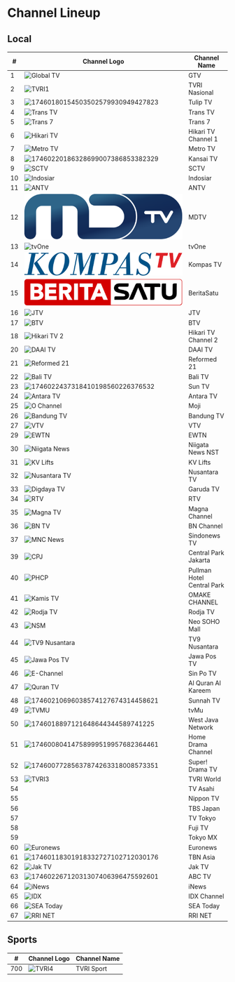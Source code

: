 # Channel Lineup
## Local
\# | Channel Logo | Channel Name
-- | -- | --
1 | ![Global TV](https://upload.wikimedia.org/wikipedia/commons/9/9c/GTV_%282017%29.svg) | GTV
2 | ![TVRI1](https://upload.wikimedia.org/wikipedia/commons/e/eb/TVRILogo2019.svg) | TVRI Nasional
3 | ![17460180154503502579930949427823](https://github.com/user-attachments/assets/b439e7d3-7d78-4368-8469-326b34d3b614) | Tulip TV
4 | ![Trans TV](https://upload.wikimedia.org/wikipedia/id/6/62/Trans_TV_2013.svg) | Trans TV
5 | ![Trans 7](https://upload.wikimedia.org/wikipedia/id/7/79/Trans_7_2013.svg) | Trans 7
6 | ![Hikari TV](https://upload.wikimedia.org/wikipedia/commons/4/45/Hikari-TV_logo.svg) | Hikari TV Channel 1
7 | ![Metro TV](https://github.com/user-attachments/assets/3ccac20d-a2b8-4fb4-84c6-49370d3eb923) | Metro TV
8 | ![17460220186328699007386853382329](https://github.com/user-attachments/assets/2721f720-2751-4191-85a9-899aa2b48a12) | Kansai TV
9 | ![SCTV](https://upload.wikimedia.org/wikipedia/commons/c/cc/SCTV_Logo.svg) | SCTV
10 | ![Indosiar](https://upload.wikimedia.org/wikipedia/commons/c/c8/Indosiar_2015.svg) | Indosiar
11 | ![ANTV](https://github.com/user-attachments/assets/a721ff00-3370-4951-98d0-d11aeaff38f5) | ANTV
12 | ![NET.](https://github.com/TG635-alt126xA/ExtendedMaster113/raw/refs/heads/main/MDTV_logo.svg) | MDTV
13 | ![tvOne](https://github.com/user-attachments/assets/48e10835-ad8c-4e61-bc18-e1d4e814058c) | tvOne
14 | ![Kompas TV](https://github.com/TG635-alt126xA/ExtendedMaster113/raw/refs/heads/main/KOMPAS_TV_(2017).svg) | Kompas TV
15 | ![IDTV](https://github.com/TG635-alt126xA/ExtendedMaster113/raw/refs/heads/main/BeritaSatu_(Flat).svg) | BeritaSatu
16 | ![JTV](https://upload.wikimedia.org/wikipedia/commons/c/ca/JTV_%28Indonesian_TV_channel%29_2022.svg) | JTV
17 | ![BTV](https://github.com/user-attachments/assets/708b87c7-d902-4f21-8860-e933a10dd3fb) | BTV
18 | ![Hikari TV 2](https://github.com/user-attachments/assets/6d8fe639-a096-49b0-80c4-b70af3b2fd99) | Hikari TV Channel 2
20 | ![DAAI TV](https://upload.wikimedia.org/wikipedia/commons/f/fc/DAAI_TV.svg) | DAAI TV
21 | ![Reformed 21](https://upload.wikimedia.org/wikipedia/id/5/57/Reformed21.png) | Reformed 21
22 | ![Bali TV](https://upload.wikimedia.org/wikipedia/id/b/b9/BaliTV_2014.png) | Bali TV
23 | ![1746022437318410198560226376532](https://github.com/user-attachments/assets/ba21aaa0-034a-406c-9b20-bef2f79b1d14) | Sun TV
24 | ![Antara TV](https://upload.wikimedia.org/wikipedia/commons/c/cf/ANTARA_TV.jpg) | Antara TV
25 | ![O Channel](https://upload.wikimedia.org/wikipedia/commons/c/c9/Moji_blue.svg) | Moji
26 | ![Bandung TV](https://upload.wikimedia.org/wikipedia/commons/3/32/Logo_bdg_tv_2016.png) | Bandung TV
27 | ![VTV](https://upload.wikimedia.org/wikipedia/commons/6/6d/VTV_Indonesia_2023.svg) | VTV
29 | ![EWTN](https://upload.wikimedia.org/wikipedia/en/c/c8/EWTN_Logo_and_Wordmark_%282016%29.svg) | EWTN
30 | ![Niigata News](https://github.com/user-attachments/assets/e0db4c58-88d3-4a87-ba3c-7c8e48b75661) | Niigata News NST
31 | ![KV Lifts](https://github.com/user-attachments/assets/95a5b203-0e69-4df6-aaa6-a3d28ea1352a) | KV Lifts
32 | ![Nusantara TV](https://upload.wikimedia.org/wikipedia/commons/9/91/Nusantara_TV_Symbol.svg) | Nusantara TV
33 | ![Digdaya TV](https://github.com/user-attachments/assets/3af02073-1c1f-4a43-b244-33268d934ca0) | Garuda TV
34 | ![RTV](https://github.com/user-attachments/assets/9b39e2ac-b13f-4141-bb80-61cc4fb103ff) | RTV
35 | ![Magna TV](https://upload.wikimedia.org/wikipedia/commons/8/83/MagnaChannel.png) | Magna Channel
36 | ![BN TV](https://upload.wikimedia.org/wikipedia/commons/5/54/BN_Channel.png) | BN Channel
37 | ![MNC News](https://upload.wikimedia.org/wikipedia/commons/8/83/Sindo_News_TV_%282023%29.svg) | Sindonews TV
39 | ![CPJ](https://upload.wikimedia.org/wikipedia/id/8/8d/Central_Park.svg) | Central Park Jakarta
40 | ![PHCP](https://upload.wikimedia.org/wikipedia/id/f/fb/Pullman_Hotels_and_Resorts.png) | Pullman Hotel Central Park
41 | ![Kamis TV](https://github.com/user-attachments/assets/63457efb-5774-4769-91cc-1262822fbf05) | OMAKE CHANNEL
42 | ![Rodja TV](https://upload.wikimedia.org/wikipedia/id/b/b3/Rodja_TV.png) | Rodja TV
43 | ![NSM](https://upload.wikimedia.org/wikipedia/commons/5/5a/Neo_Soho.svg) | Neo SOHO Mall
44 | ![TV9 Nusantara](https://upload.wikimedia.org/wikipedia/id/e/ed/TV9_Nusantara.png) | TV9 Nusantara
45 | ![Jawa Pos TV](https://upload.wikimedia.org/wikipedia/commons/7/77/Jawa_Pos_TV_2024.svg) | Jawa Pos TV
46 | ![E-Channel](https://upload.wikimedia.org/wikipedia/commons/e/e8/Sin_Po_TV.svg) | Sin Po TV
47 | ![Quran TV](https://upload.wikimedia.org/wikipedia/commons/1/15/%D9%82%D9%86%D8%A7%D8%A9_%D8%A7%D9%84%D9%82%D8%B1%D8%A2%D9%86_%D8%A7%D9%84%D9%83%D8%B1%D9%8A%D9%85.svg) | Al Quran Al Kareem
48 | ![17460210696038574127674314458621](https://github.com/user-attachments/assets/4190e043-11b1-4a86-9e56-27cc52db18b1) | Sunnah TV
49 | ![TVMU](https://upload.wikimedia.org/wikipedia/id/d/d0/TvMu.png) | tvMu
50 | ![1746018897121648644344589741225](https://github.com/user-attachments/assets/9e17eb8b-bbd8-4b0b-b8db-49fb1c00de2d) | West Java Network
51 | ![17460080414758999519957682364461](https://github.com/user-attachments/assets/f7428e39-2528-4050-a525-f9ce199fcf07) | Home Drama Channel
52 | ![17460077285637874263318008573351](https://github.com/user-attachments/assets/cbc830a7-a5f3-4419-a521-2b17f69081b8) | Super! Drama TV
53 | ![TVRI3](https://upload.wikimedia.org/wikipedia/commons/6/64/TVRI-World.svg) | TVRI World
54 | | TV Asahi
55 | | Nippon TV
56 | | TBS Japan
57 | | TV Tokyo
58 | | Fuji TV
59 | | Tokyo MX
60 | ![Euronews](https://upload.wikimedia.org/wikipedia/commons/4/46/Euronews_2016_logo.svg) | Euronews
61 | ![17460118301918332727102712030176](https://github.com/user-attachments/assets/bf2eef23-882f-48b0-ac19-f2b71be70f5c) | TBN Asia
62 | ![Jak TV](https://upload.wikimedia.org/wikipedia/id/c/cc/Logo_Jak_TV_%282018%29.png) | Jak TV
63 | ![17460226712031307406396475592601](https://github.com/user-attachments/assets/d182478b-ea0c-413c-9087-3beb6556b8ae) | ABC TV
64 | ![iNews](https://upload.wikimedia.org/wikipedia/commons/a/a1/INews.svg) | iNews
65 | ![IDX](https://upload.wikimedia.org/wikipedia/commons/c/cb/IDX_Channel.png) | IDX Channel
66 | ![SEA Today](https://upload.wikimedia.org/wikipedia/commons/c/c5/SEA_Today_Indonesia_Logo.png) | SEA Today
67 | ![RRI NET](https://upload.wikimedia.org/wikipedia/commons/7/7b/Logo_RRI_NET_2023.png) | RRI NET
## Sports
\# | Channel Logo | Channel Name
-- | -- | --
700 | ![TVRI4](https://upload.wikimedia.org/wikipedia/commons/9/9e/TVRI_Sport_2022.svg) | TVRI Sport
